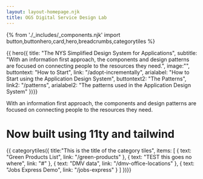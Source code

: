```yaml
---
layout: layout-homepage.njk
title: OGS Digital Service Design Lab
---
```

{% from './_includes/_components.njk' import button,buttonhero,card,hero,breadcrumbs,categorytiles %} 

{{ hero({ 
    title: "The NYS Simplified Design System for Applications",
    subtitle: "With an information first approach, the components and design patterns are focused on connecting people to the resources they need.",
    image:"",
    buttontext: "How to Start",
    link: "/adopt-incrementally",
    arialabel: "How to Start using the Application Design System",
    buttontext2: "The Patterns",
    link2: "/patterns",
    arialabel2: "The patterns used in the Application Design System"
})}}





With an information first approach, the components and design patterns are focused on connecting people to the resources they need.
# Now built using 11ty and tailwind



{{ categorytiles({ 
    title:"This is the title of the category tiles",
     items: [
    {
      text: "Green Products List",
      link: "/green-products"
    },
    {
      text: "TEST this goes no where",
      link: "#"
    },
    {
      text: "DMV data",
      link: "/dmv-office-locations"
    },
    {
      text: "Jobs Express Demo",
      link: "/jobs-express"
    }
  ]
})}}